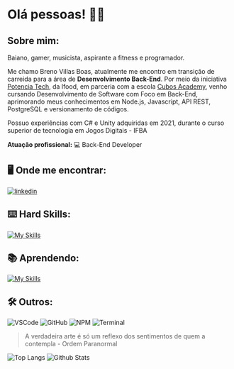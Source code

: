 # Olá pessoas! :raising_hand_man:

## Sobre mim: 

Baiano, gamer, musicista, aspirante a fitness e programador.

Me chamo Breno Villas Boas, atualmente me encontro em transição de carreida para a área de **Desenvolvimento Back-End**. Por meio da iniciativa [Potencia Tech](https://potenciatech.com.br/), da Ifood, em parceria com a escola [Cubos Academy](https://cubos.academy/), venho cursando Desenvolvimento de Software com Foco em Back-End, aprimorando meus conhecimentos em Node.js, Javascript, API REST, PostgreSQL e versionamento de códigos.

Possuo experiências com C# e Unity adquiridas em 2021, durante o curso superior de tecnologia em Jogos Digitais - IFBA

**Atuação profissional:**
💻 Back-End Developer

## :desktop_computer: Onde me encontrar:
[![linkedin](https://img.shields.io/badge/LinkedIn-0077B5?style=for-the-badge&logo=linkedin&logoColor=white)](https://www.linkedin.com/in/breno-villas-boas)

## :keyboard: Hard Skills:

[![My Skills](https://skillicons.dev/icons?i=cs,git,js,nodejs,postgres,express,unity)](https://skillicons.dev)

## :books: Aprendendo:

[![My Skills](https://skillicons.dev/icons?i=html,css,mongodb,redux,react,tailwind,firebase,nextjs)](https://skillicons.dev)

## :hammer_and_wrench: Outros: 
![VSCode](https://img.shields.io/badge/VSCode-0078D4?style=for-the-badge&logo=visual%20studio%20code&logoColor=white)
![GitHub](https://img.shields.io/badge/GitHub-100000?style=for-the-badge&logo=github&logoColor=white)
![NPM](https://img.shields.io/badge/npm-CB3837?style=for-the-badge&logo=npm&logoColor=white)
![Terminal](https://img.shields.io/badge/windows%20terminal-4D4D4D?style=for-the-badge&logo=windows%20terminal&logoColor=white)


> ⁠A verdadeira arte é só um reflexo dos sentimentos de quem a contempla - Ordem Paranormal


![Top Langs](https://github-readme-stats.vercel.app/api/top-langs/?username=brenoww&theme=tokyonight&custom_title=Top%20%Linguagens)
![Github Stats](https://github-readme-stats-git-masterrstaa-rickstaa.vercel.app/api?username=brenoww&theme=tokyonight)

